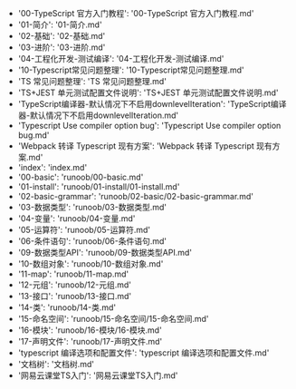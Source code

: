 - '00-TypeScript 官方入门教程': '00-TypeScript 官方入门教程.md'
- '01-简介': '01-简介.md'
- '02-基础': '02-基础.md'
- '03-进阶': '03-进阶.md'
- '04-工程化开发-测试编译': '04-工程化开发-测试编译.md'
- '10-Typescript常见问题整理': '10-Typescript常见问题整理.md'
- 'TS 常见问题整理': 'TS 常见问题整理.md'
- 'TS+JEST 单元测试配置文件说明': 'TS+JEST 单元测试配置文件说明.md'
- 'TypeScript编译器-默认情况下不启用downlevelIteration': 'TypeScript编译器-默认情况下不启用downlevelIteration.md'
- 'Typescript Use compiler option bug': 'Typescript Use compiler option bug.md'
- 'Webpack 转译 Typescript 现有方案': 'Webpack 转译 Typescript 现有方案.md'
- 'index': 'index.md'
- '00-basic': 'runoob/00-basic.md'
- '01-install': 'runoob/01-install/01-install.md'
- '02-basic-grammar': 'runoob/02-basic/02-basic-grammar.md'
- '03-数据类型': 'runoob/03-数据类型.md'
- '04-变量': 'runoob/04-变量.md'
- '05-运算符': 'runoob/05-运算符.md'
- '06-条件语句': 'runoob/06-条件语句.md'
- '09-数据类型API': 'runoob/09-数据类型API.md'
- '10-数组对象': 'runoob/10-数组对象.md'
- '11-map': 'runoob/11-map.md'
- '12-元组': 'runoob/12-元组.md'
- '13-接口': 'runoob/13-接口.md'
- '14-类': 'runoob/14-类.md'
- '15-命名空间': 'runoob/15-命名空间/15-命名空间.md'
- '16-模块': 'runoob/16-模块/16-模块.md'
- '17-声明文件': 'runoob/17-声明文件.md'
- 'typescript 编译选项和配置文件': 'typescript 编译选项和配置文件.md'
- '文档树': '文档树.md'
- '网易云课堂TS入门': '网易云课堂TS入门.md'

